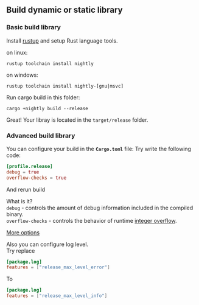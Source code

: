 

## Build dynamic or static library

### Basic build library

Install [rustup](https://rustup.rs/) and setup Rust language tools.

on linux:
```shell
rustup toolchain install nightly
```
on windows:
```shell
rustup toolchain install nightly-[gnu|msvc]
```

Run cargo build in this folder:
```shell
cargo +nightly build --release
```

Great! Your libray is located in the `target/release` folder.

### Advanced build library
You can configure your build in the __`Cargo.toml`__ file:
Try write the following code:
```toml
[profile.release]
debug = true
overflow-checks = true
```
And rerun build 


What is it?\
`debug` - controls the amount of debug information included in the compiled binary.\
`overflow-checks` - controls the behavior of runtime [integer overflow](https://doc.rust-lang.org/reference/expressions/operator-expr.html#overflow).

[More options](https://doc.rust-lang.org/cargo/reference/profiles.html)

Also you can configure log level.\
Try replace
```toml
[package.log]
features = ["release_max_level_error"]
```
To
```toml
[package.log]
features = ["release_max_level_info"]
```